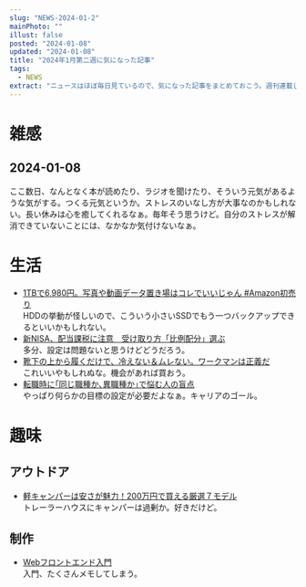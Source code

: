 ```yaml
---
slug: "NEWS-2024-01-2"
mainPhoto: ""
illust: false
posted: "2024-01-08"
updated: "2024-01-08"
title: "2024年1月第二週に気になった記事"
tags:
  - NEWS
extract: "ニュースはほぼ毎日見ているので、気になった記事をまとめておこう。週刊連載したい。"
---
```


# 雑感

## 2024-01-08

ここ数日、なんとなく本が読めたり、ラジオを聞けたり、そういう元気があるような気がする。つくる元気というか。ストレスのいなし方が大事なのかもしれない。長い休みは心を癒してくれるなぁ。毎年そう思うけど。自分のストレスが解消できていないことには、なかなか気付けないなぁ。


# 生活

- [1TBで6,980円。写真や動画データ置き場はコレでいいじゃん #Amazon初売り](https://www.gizmodo.jp/2024/01/amazon-new-year-sale-elecom-ssd.html)  
  HDDの挙動が怪しいので、こういう小さいSSDでもう一つバックアップできるといいかもしれない。
- [新NISA、配当課税に注意　受け取り方「比例配分」選ぶ](https://www.nikkei.com/article/DGXZQOUB243TK0U3A121C2000000/)  
  多分、設定は問題ないと思うけどどうだろう。
- [靴下の上から履くだけで、冷えない＆ムレない。ワークマンは正義だ](https://www.gizmodo.jp/2024/01/workman_skill_inersocks.html)  
  これいいやもしれぬな。機会があれば買おう。
- [転職時に｢同じ職種か､異職種か｣で悩む人の盲点](https://toyokeizai.net/articles/-/724088)  
  やっぱり何らかの目標の設定が必要だよなぁ。キャリアのゴール。

# 趣味

## アウトドア

- [軽キャンパーは安さが魅力！200万円で買える厳選７モデル](https://www.bepal.net/archives/379227)  
  トレーラーハウスにキャンパーは過剰か。好きだけど。

## 制作

- [Webフロントエンド入門](https://zenn.dev/y_ta/articles/e58576b3288500)  
  入門、たくさんメモしてしまう。